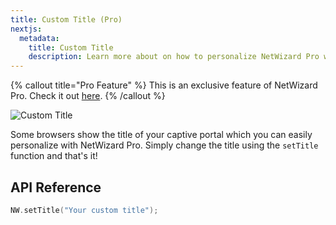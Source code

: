 ```yaml
---
title: Custom Title (Pro)
nextjs:
  metadata:
    title: Custom Title
    description: Learn more about on how to personalize NetWizard Pro with setting custom title of captive portal.
---
```


{% callout title="Pro Feature" %}
This is an exclusive feature of NetWizard Pro. Check it out [here](https://netwizard.pro).
{% /callout %}

![Custom Title](/custom-title.png)

Some browsers show the title of your captive portal which you can easily personalize with NetWizard Pro. Simply change the title using the `setTitle` function and that's it!

## API Reference

```cpp
NW.setTitle("Your custom title");
```